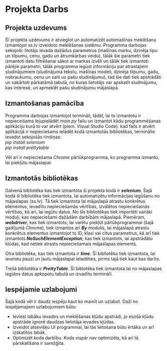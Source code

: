 # **Projekta Darbs**

## Projekta uzdevums
Šī projekta uzdevums ir atvieglot un automatizēt automašīnas meklēšanu izmantojot ss.lv izveidoto meklēšanas sistēmu. Programma darbojas sekojoši: litotājs ievada dažādus parametrus (mašīnas marku, dzinēja tipu un tilpumu, cenu, gadu un ātrumkārbas veidu), tālāk šie parametri tiek izmantoti datu filtrēšanai sākot ar markas izvēli un tālāk tiek izmantoti pārējie parametri, tālāk programma iegūst informāciju par atrastajiem sludinājumiem (sludinājuma tekstu, mašīnas modeli, dzinēja tilpumu, gadu, nobraukumu, cenu un saiti uz pašu sludinājumu), tad šie dati tiek apstrādāti un sakārtoti pārkatāmā tabulā, no kuras lietotājs var apskatīt sludinājumu, kas interesē, un apmeklēt pašu sludinājumu mājaslapā. 

## Izmantošanas pamācība
Programma darbojas izmantojot termināli, tādēļ, lai to izmantotu ir nepieceišams lejupielādēt _main.py_ failu un izmantot kādu programmēšanas aplikāciju kurā to var atvērt (piem. Visual Studio Code). kad fails ir atvērt aplikācijā ir nepieciešams ielādēt kodā izmantotās bibliotēkas, terminālie ievadot sekojošās rindiņas:  
 _pip install selenium_  
 _pip install prettytable_  
 
 Vēl arī ir nepieciešama _Chrome_ pārlūkprogramma, ko programma izmanto, lai piekļūtu mājaslapai.

## Izmantotās bibliotēkas
Galvenā bibliotēka kas tiek izmantota šī projekta kodā ir _**selenium**_. Šajā kodā šī bibliotēka tiek izmantota, lai automatizētu informācijas iegūšanu no mājaslapas (ss.lv). Tā tiek izmantota lai mājaslapā atrastu konkrētus elementus, ievadītu nepieciešamās vērtības, izvālētos nepieciešamās vērtības, kā arī, lai iegūtu datus. No šīs bibliotēkas tiek importēti vairāki moduļi, kas nepieciešami dažādām darbībām mājaslapā. Piemēram, _**webdriver**_, kas tiek izmantots, lai varētu piekļūt pārlūkprogrammai (šajā gadījumā Chrome), tiek izmantos arī _**By**_ modulis, lai mājaslapā atrastu konkrētus elementus izmantojot to ID, klasi vai citus parametrus, kā arī tiek izmantots _**NoSuchElementException**_, kas tiek izmantots, lai apstrādātu kļūdas, kad netiek atrasts nepieciešamais mājaslapas elements.

Otra bibliotēka, kas tiek izmantota ir _**time**_. Šī bibliotēka tiek izmantota, lai ieveistu pauzi un ļautu mājaslapai ieladēties, pirms tajā tiek kaut kas darīts.

Trešā bibliotēka ir _**PrettyTable**_. Šī biblotēka tiek izmantota lai no mājaslapas iegūtos datus apkopotu tabulā un izvadītu terminālī.

## Iespējamie uzlabojumi
Šajā kodā vēl ir daudz iespēju kaut ko mainīt un uzlabot. Daži no iespējamajiem uzlabojumiem būtu:
* Ieviest labāku ievades un meklēšanas kļūdu apstrādi, jo esošā kļūdu apstrāde ignorē daudzas lietotāja ievades kļūdas.
* Izveidot atsevišķu UI programmai, lai tās lietošana būtu ērtāka un arī izskatītos labāk.
* Optimizēt koda darbību. Kods vispār nav optimizēts, kā arī tā pārskatīšana ir sarežģīta.

